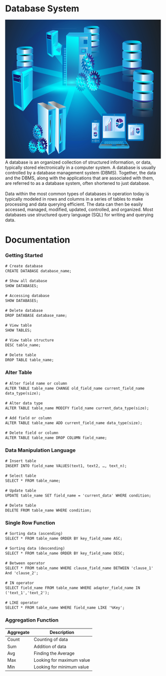 # Database System
<img src="https://github.com/Bayunova28/Database_System/blob/main/database-blue.png" height="450" width="1000">
A database is an organized collection of structured information, or data, typically stored electronically in a computer system. A database is usually controlled by a database 
management system (DBMS). Together, the data and the DBMS, along with the applications that are associated with them, are referred to as a database system, often shortened to just 
database.
<br />
<br />
Data within the most common types of databases in operation today is typically modeled in rows and columns in a series of tables to make processing and data querying efficient. 
The data can then be easily accessed, managed, modified, updated, controlled, and organized. Most databases use structured query language (SQL) for writing and querying data.

# Documentation
### Getting Started
```mysql
# Create database
CREATE DATABASE database_name; 

# Show all database
SHOW DATABASES;

# Accessing database
SHOW DATABASES; 

# Delete database
DROP DATABASE database_name; 

# View table
SHOW TABLES;

# View table structure
DESC table_name;

# Delete table
DROP TABLE table_name;
```
### Alter Table
```mysql
# Alter field name or column
ALTER TABLE table_name CHANGE old_field_name current_field_name data_type(size); 

# Alter data type
ALTER TABLE table_name MODIFY field_name current_data_type(size);

# Add field or column
ALTER TABLE table_name ADD current_field_name data_type(size);

# Delete field or column
ALTER TABLE table_name DROP COLUMN field_name;
```

### Data Manipulation Language
```mysql
# Insert table
INSERT INTO field_name VALUES(text1, text2, …, text_n); 

# Select table
SELECT * FROM table_name;

# Update table
UPDATE table_name SET field_name = 'current_data' WHERE condition;

# Delete table
DELETE FROM table_name WHERE condition; 
```

### Single Row Function
```mysql
# Sorting data (ascending)
SELECT * FROM table_name ORDER BY key_field_name ASC;

# Sorting data (descending)
SELECT * FROM table_name ORDER BY key_field_name DESC;

# Between operator
SELECT * FROM table_name WHERE clause_field_name BETWEEN 'clause_1' And 'clause_2'; 

# IN operator
SELECT field_name FROM table_name WHERE adapter_field_name IN ('text_1','text_2'); 

# LIKE operator
SELECT * FROM table_name WHERE field_name LIKE '%Key'; 
```

### Aggregation Function

|    Aggregate    |           Description       
| ---------- | ------------------------------- | 
| Count     | Counting of data            | 
| Sum      | Addition of data      | 
| Avg     | Finding the Average |
| Max     | Looking for maximum value |
| Min     | Looking for minimum value |
